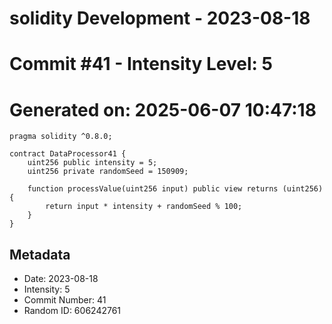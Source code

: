 ﻿# solidity Development - 2023-08-18
# Commit #41 - Intensity Level: 5
# Generated on: 2025-06-07 10:47:18
```solidity
pragma solidity ^0.8.0;

contract DataProcessor41 {
    uint256 public intensity = 5;
    uint256 private randomSeed = 150909;

    function processValue(uint256 input) public view returns (uint256) {
        return input * intensity + randomSeed % 100;
    }
}
```
## Metadata
- Date: 2023-08-18
- Intensity: 5
- Commit Number: 41
- Random ID: 606242761
